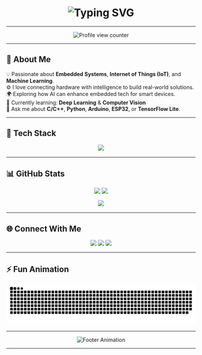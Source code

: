 <!-- 💫 Animated Stylish GitHub Profile README for leo-gad123 -->

<h1 align="center">
  <img src="https://readme-typing-svg.demolab.com?font=Orbitron&weight=700&size=32&pause=1500&color=00F5D4&center=true&vCenter=true&width=600&lines=Hey+There!+👋;I'm+Leogad+Hakizimana;Embedded+Systems+Engineer;IoT+%7C+AI+%7C+ML+Enthusiast" alt="Typing SVG" />
</h1>

---

<p align="center">
  <img src="https://komarev.com/ghpvc/?username=leo-gad123&label=👀+Profile+Visits&color=00F5D4&style=for-the-badge" alt="Profile view counter" />
</p>

---

## 🧠 About Me

💡 Passionate about **Embedded Systems**, **Internet of Things (IoT)**, and **Machine Learning**.  
⚙️ I love connecting hardware with intelligence to build real-world solutions.  
🌍 Exploring how AI can enhance embedded tech for smart devices.  
🎯 Currently learning: **Deep Learning** & **Computer Vision**  
💬 Ask me about **C/C++**, **Python**, **Arduino**, **ESP32**, or **TensorFlow Lite**.  

---

## 🧰 Tech Stack

<p align="center">
  <img src="https://skillicons.dev/icons?i=c,cpp,python,tensorflow,arduino,raspberrypi,linux,git,github,vscode" />
</p>

---

## 📊 GitHub Stats

<p align="center">
  <img src="https://github-readme-stats.vercel.app/api?username=leo-gad123&show_icons=true&theme=tokyonight&hide_border=true&bg_color=0d1117" height="160px" />
  <img src="https://github-readme-streak-stats.herokuapp.com/?user=leo-gad123&theme=tokyonight&hide_border=true&background=0d1117" height="160px" />
</p>

<p align="center">
  <img src="https://github-readme-activity-graph.vercel.app/graph?username=leo-gad123&bg_color=0d1117&color=00F5D4&line=00F5D4&point=FFFFFF&hide_border=true" />
</p>

---

## 🌐 Connect With Me

<p align="center">
  <a href="mailto:hakizimanaleogad@gmail.com"><img src="https://img.shields.io/badge/Email-00F5D4?style=for-the-badge&logo=gmail&logoColor=white" /></a>
  <a href="https://www.linkedin.com/in/leo-gad123/"><img src="https://img.shields.io/badge/LinkedIn-0077B5?style=for-the-badge&logo=linkedin&logoColor=white" /></a>
  <a href="https://leogad.netlify.app/"><img src="https://img.shields.io/badge/Portfolio-00F5D4?style=for-the-badge&logo=vercel&logoColor=white" /></a>
</p>

---

## ⚡ Fun Animation

<p align="center">
  <img src="https://github.com/Platane/snk/raw/output/github-contribution-grid-snake-dark.svg" alt="snake animation" />
</p>

---

<p align="center">
  <img src="https://readme-typing-svg.demolab.com?font=Fira+Code&weight=600&size=22&pause=1500&color=00F5D4&center=true&vCenter=true&width=700&lines=Thanks+for+visiting+💙;Keep+learning%2C+Keep+building!;Stay+curious+and+innovative+🚀" alt="Footer Animation" />
</p>

---
